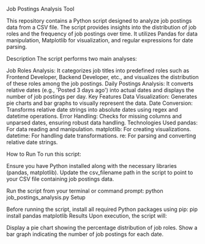 Job Postings Analysis Tool

This repository contains a Python script designed to analyze job postings data from a CSV file. The script provides insights into the distribution of job roles and the frequency of job postings over time. It utilizes Pandas for data manipulation, Matplotlib for visualization, and regular expressions for date parsing.

Description
The script performs two main analyses:

Job Roles Analysis: It categorizes job titles into predefined roles such as Frontend Developer, Backend Developer, etc., and visualizes the distribution of these roles among the job postings.
Daily Postings Analysis: It converts relative dates (e.g., 'Posted 3 days ago') into actual dates and displays the number of job postings per day.
Key Features
Data Visualization: Generates pie charts and bar graphs to visually represent the data.
Date Conversion: Transforms relative date strings into absolute dates using regex and datetime operations.
Error Handling: Checks for missing columns and unparsed dates, ensuring robust data handling.
Technologies Used
pandas: For data reading and manipulation.
matplotlib: For creating visualizations.
datetime: For handling date transformations.
re: For parsing and converting relative date strings.

How to Run
To run this script:

Ensure you have Python installed along with the necessary libraries (pandas, matplotlib).
Update the csv_filename path in the script to point to your CSV file containing job postings data.

Run the script from your terminal or command prompt:
python job_postings_analysis.py
Setup

Before running the script, install all required Python packages using pip:
pip install pandas matplotlib
Results
Upon execution, the script will:

Display a pie chart showing the percentage distribution of job roles.
Show a bar graph indicating the number of job postings for each date.
